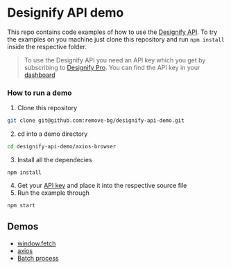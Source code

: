 # Designify API demo

This repo contains code examples of how to use the [Designify API](https://www.designify.com/api-docs).
To try the examples on you machine just clone this repository and run `npm install` inside the respective folder.

> To use the Designify API you need an API key which you get by subscribing to [Designify Pro](https://www.designify.com/pro). You can find the API key in your [dashboard](https://www.designify.com/dashbaord)

### How to run a demo

1. Clone this repository

```bash
git clone git@github.com:remove-bg/designify-api-demo.git
```

2. cd into a demo directory

```bash
cd designify-api-demo/axios-browser
```

3. Install all the dependecies

```
npm install
```

4. Get your [API key](https://www.designify.com/dashbaord) and place it into the respective source file
5. Run the example through

```
npm start
```

## Demos

- [window.fetch](/fetch-browser)
- [axios](/axios-browser)
- [Batch process](/batch-nodejs)
